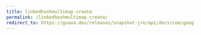```yaml
---
title: linkedhashmultimap.create
permalink: /linkedhashmultimap.create/
redirect_to: https://guava.dev/releases/snapshot-jre/api/docs/com/google/common/collect/LinkedHashMultimap.html#create--
---
```


